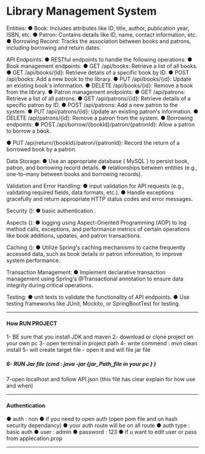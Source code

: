 # Library Management System 

Entities:
● Book: Includes attributes like ID, title, author, publication year, ISBN, etc.
● Patron: Contains details like ID, name, contact information, etc.
● Borrowing Record: Tracks the association between books and patrons,
including borrowing and return dates.

API Endpoints:
●  RESTful endpoints to handle the following operations:
● Book management endpoints:
● GET /api/books: Retrieve a list of all books.
● GET /api/books/{id}: Retrieve details of a specific book by ID.
● POST /api/books: Add a new book to the library.
● PUT /api/books/{id}: Update an existing book's information.
● DELETE /api/books/{id}: Remove a book from the library.
● Patron management endpoints:
● GET /api/patrons: Retrieve a list of all patrons.
● GET /api/patrons/{id}: Retrieve details of a specific patron by ID.
● POST /api/patrons: Add a new patron to the system.
● PUT /api/patrons/{id}: Update an existing patron's information.
● DELETE /api/patrons/{id}: Remove a patron from the system.
● Borrowing endpoints:
● POST /api/borrow/{bookId}/patron/{patronId}: Allow a patron to
borrow a book.

● PUT /api/return/{bookId}/patron/{patronId}: Record the return of a borrowed book by a patron.

Data Storage:
● Use an appropriate database ( MySQL ) to persist book, patron, and borrowing record details.
●  relationships between entities (e.g., one-to-many between books and borrowing records).

Validation and Error Handling:
●  input validation for API requests (e.g., validating required fields, data formats, etc.).
● Handle exceptions gracefully and return appropriate HTTP status codes and error messages.

Security ():
●  basic authentication .

Aspects ():
● logging using Aspect-Oriented Programming (AOP) to log method calls, exceptions, and performance metrics of certain operations like book additions, updates, and patron transactions.

Caching ():
● Utilize Spring's caching mechanisms to cache frequently accessed data, such as book details or patron information, to improve system performance.

Transaction Management:
● Implement declarative transaction management using Spring's @Transactional annotation to ensure data integrity during critical operations.

Testing:
●  unit tests to validate the functionality of API endpoints.
● Use testing frameworks like JUnit, Mockito, or SpringBootTest for testing.

----------------------------------------------------------------------------

#### How RUN PROJECT

1- BE sure that you install JDK and maven
2- download or clone project on your own pc
3- open terminal in project path 
4- write commend : mvn clean install 
5- will create target file - open it and will file jar file 
##### 6- RUN Jar file (cmd : java -jar {jar_Path_file in your pc }  )
7-open localhost and follow API.json (this file has clear explain for how use and when)


------------------------------------------------------------------------------
#### Authentication 

● auth : non 
● if you need to open auth (open pom file and un hash security dependancy)
● your auth route will be on all route 
● auth type : basic auth 
● user : admin
● password : 123
● if u want to edit user or pass from applecation.prop


------------------------------------------------------------------------------------------------------

